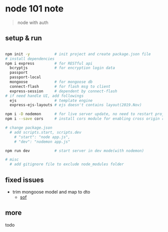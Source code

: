 # node 101 note

> node with auth

## setup & run

```sh

npm init -y           # init project and create package.json file
# install dependencies
npm i express         # for RESTful api
  bcryptjs            # for encryption login data
  passport
  passport-local
  mongoose            # for mongoose db
  connect-flash       # for flash msg to client
  express-session     # dependent by connect-flash
# if need handle UI, add followings
  ejs                 # template engine
  express-ejs-layouts # ejs doesn't contains layout(2019.Nov)

npm i -D nodemon      # for live server update, no need to restart project make changes take effects, -D => dev dependency
npm i --save cors     # install cors module for enabling cross origin resource sharing

# change package.json
  # add scripts.start, scripts.dev
    # "start": "node app.js",
    # "dev": "nodemon app.js"

npm run dev           # start server in dev mode(with nodemon)

# misc
  # add gitignore file to exclude node_modules folder

```

## fixed issues

- trim mongoose model and map to dto
  - [sof](https://stackoverflow.com/questions/28442920/mongoose-find-method-returns-object-with-unwanted-properties)

## more

todo
